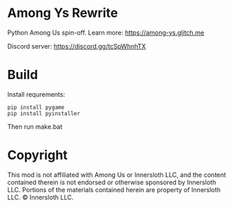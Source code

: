 # Among Ys Rewrite

Python Among Us spin-off.
Learn more:
https://among-ys.glitch.me

Discord server:
https://discord.gg/tcSpWhnhTX

# Build
Install requrements:

```
pip install pygame
pip install pyinstaller
```

Then run make.bat

# Copyright
This mod is not affiliated with Among Us or Innersloth LLC, and the content contained therein is not endorsed or otherwise sponsored by Innersloth LLC. Portions of the materials contained herein are property of Innersloth LLC. © Innersloth LLC.
